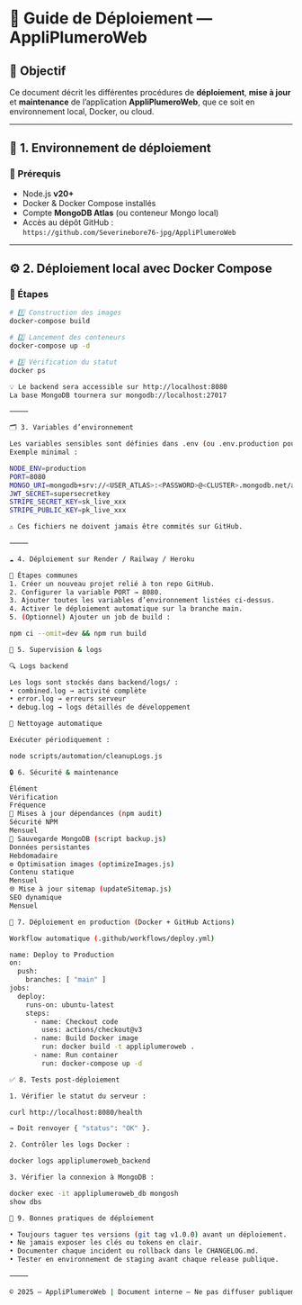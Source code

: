 # 🚀 Guide de Déploiement — AppliPlumeroWeb

## 🎯 Objectif

Ce document décrit les différentes procédures de **déploiement**, **mise à jour** et **maintenance** de l’application **AppliPlumeroWeb**, que ce soit en environnement local, Docker, ou cloud.

---

## 🧩 1. Environnement de déploiement

### 🧱 Prérequis

- Node.js **v20+**
- Docker & Docker Compose installés
- Compte **MongoDB Atlas** (ou conteneur Mongo local)
- Accès au dépôt GitHub :  
  `https://github.com/Severinebore76-jpg/AppliPlumeroWeb`

---

## ⚙️ 2. Déploiement local avec Docker Compose

### 🔹 Étapes

```bash
# 1️⃣ Construction des images
docker-compose build

# 2️⃣ Lancement des conteneurs
docker-compose up -d

# 3️⃣ Vérification du statut
docker ps

💡 Le backend sera accessible sur http://localhost:8080
La base MongoDB tournera sur mongodb://localhost:27017

⸻

🗂️ 3. Variables d’environnement

Les variables sensibles sont définies dans .env (ou .env.production pour le cloud).
Exemple minimal :

NODE_ENV=production
PORT=8080
MONGO_URI=mongodb+srv://<USER_ATLAS>:<PASSWORD>@<CLUSTER>.mongodb.net/appliplumeroweb
JWT_SECRET=supersecretkey
STRIPE_SECRET_KEY=sk_live_xxx
STRIPE_PUBLIC_KEY=pk_live_xxx

⚠️ Ces fichiers ne doivent jamais être commités sur GitHub.

⸻

☁️ 4. Déploiement sur Render / Railway / Heroku

🔸 Étapes communes
1. Créer un nouveau projet relié à ton repo GitHub.
2. Configurer la variable PORT → 8080.
3. Ajouter toutes les variables d’environnement listées ci-dessus.
4. Activer le déploiement automatique sur la branche main.
5. (Optionnel) Ajouter un job de build :

npm ci --omit=dev && npm run build

🧭 5. Supervision & logs

🔍 Logs backend

Les logs sont stockés dans backend/logs/ :
• combined.log → activité complète
• error.log → erreurs serveur
• debug.log → logs détaillés de développement

🔁 Nettoyage automatique

Exécuter périodiquement :

node scripts/automation/cleanupLogs.js

🔒 6. Sécurité & maintenance

Élément
Vérification
Fréquence
🔐 Mises à jour dépendances (npm audit)
Sécurité NPM
Mensuel
🧱 Sauvegarde MongoDB (script backup.js)
Données persistantes
Hebdomadaire
⚙️ Optimisation images (optimizeImages.js)
Contenu statique
Mensuel
🌐 Mise à jour sitemap (updateSitemap.js)
SEO dynamique
Mensuel

🧩 7. Déploiement en production (Docker + GitHub Actions)

Workflow automatique (.github/workflows/deploy.yml)

name: Deploy to Production
on:
  push:
    branches: [ "main" ]
jobs:
  deploy:
    runs-on: ubuntu-latest
    steps:
      - name: Checkout code
        uses: actions/checkout@v3
      - name: Build Docker image
        run: docker build -t appliplumeroweb .
      - name: Run container
        run: docker-compose up -d

✅ 8. Tests post-déploiement

1. Vérifier le statut du serveur :

curl http://localhost:8080/health

→ Doit renvoyer { "status": "OK" }.

2. Contrôler les logs Docker :

docker logs appliplumeroweb_backend

3. Vérifier la connexion à MongoDB :

docker exec -it appliplumeroweb_db mongosh
show dbs

🧠 9. Bonnes pratiques de déploiement

• Toujours taguer tes versions (git tag v1.0.0) avant un déploiement.
• Ne jamais exposer les clés ou tokens en clair.
• Documenter chaque incident ou rollback dans le CHANGELOG.md.
• Tester en environnement de staging avant chaque release publique.

⸻

© 2025 – AppliPlumeroWeb | Document interne – Ne pas diffuser publiquement
```
